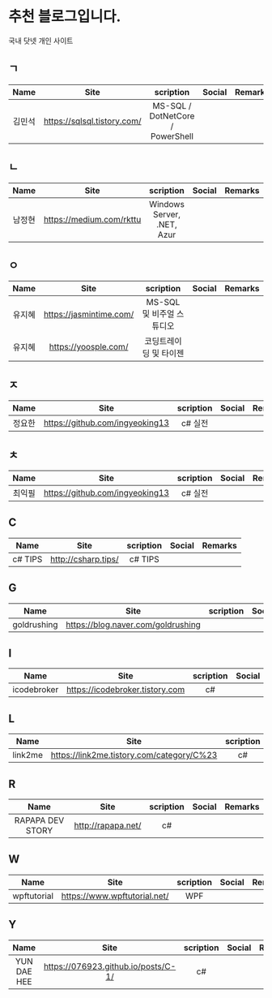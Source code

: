 # 추천 블로그입니다.

국내 닷넷 개인 사이트
## ㄱ
| Name | Site | scription | Social |Remarks|
|:--------:|:--------:|:--------:|:--------:|:--------:|
| 김민석    | https://sqlsql.tistory.com/ | MS-SQL / DotNetCore / PowerShell | | |

## ㄴ
| Name | Site | scription | Social |Remarks|
|:--------:|:--------:|:--------:|:--------:|:--------:|
| 남정현    | https://medium.com/rkttu | Windows Server, .NET, Azur | | |


## ㅇ

| Name | Site | scription | Social |Remarks|
|:--------:|:--------:|:--------:|:--------:|:--------:|
| 유지혜    | https://jasmintime.com/ | MS-SQL 및 비주얼 스튜디오 | | |
| 유지혜    | https://yoosple.com/    | 코딩트레이딩 및 타이젠 |  | |


## ㅈ

| Name | Site | scription | Social |Remarks|
|:--------:|:--------:|:--------:|:--------:|:--------:|
| 정요한    | https://github.com/ingyeoking13 | c# 실전  | | |


## ㅊ

| Name | Site | scription | Social |Remarks|
|:--------:|:--------:|:--------:|:--------:|:--------:|
| 최익필    | https://github.com/ingyeoking13 | c# 실전  | | |

## C
| Name | Site | scription | Social |Remarks|
|:--------:|:--------:|:--------:|:--------:|:--------:|
| c# TIPS    | http://csharp.tips/ | c# TIPS  | | |

## G
| Name | Site | scription | Social |Remarks|
|:--------:|:--------:|:--------:|:--------:|:--------:|
| goldrushing  | https://blog.naver.com/goldrushing |   | | |



## I

| Name | Site | scription | Social |Remarks|
|:--------:|:--------:|:--------:|:--------:|:--------:|
| icodebroker    | https://icodebroker.tistory.com | c#   | | |

## L

| Name | Site | scription | Social |Remarks|
|:--------:|:--------:|:--------:|:--------:|:--------:|
| link2me    | https://link2me.tistory.com/category/C%23 | c#   | | |

 
## R
| Name | Site | scription | Social |Remarks|
|:--------:|:--------:|:--------:|:--------:|:--------:|
| RAPAPA DEV STORY   | http://rapapa.net/ | c#   | | |
 
 
## W
| Name | Site | scription | Social |Remarks|
|:--------:|:--------:|:--------:|:--------:|:--------:|
| wpftutorial  | https://www.wpftutorial.net/ | WPF   | | |
 

## Y

| Name | Site | scription | Social |Remarks|
|:--------:|:--------:|:--------:|:--------:|:--------:|
| YUN DAE HEE    | https://076923.github.io/posts/C-1/ | c#   | | |


